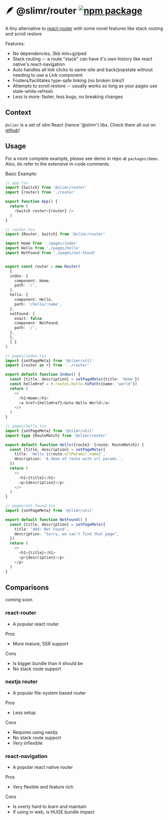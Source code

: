 # 🪶 @slimr/router [![npm package](https://img.shields.io/npm/v/@slimr/router.svg?style=flat-square)](https://npmjs.org/package/@slimr/router)

A tiny alternative to [react-router](https://www.npmjs.com/package/react-router) with some novel features like stack routing and scroll restore

Features:

- No dependencies, 3kb min+gziped
- Stack routing -- a route "stack" can have it's own history like react native's react-navigation
- Auto handles all link clicks to same-site and back/popstate without needing to use a Link component
- Fosters/facilitates type-safe linking (no broken links!)
- Attempts to scroll restore -- usually works so long as your pages use stale-while-refresh
- Less is more: faster, less bugs, no breaking changes

## Context

`@slimr` is a set of slim React (hence '@slimr') libs. Check them all out on [github](https://github.com/bdombro/slimr)!

## Usage

For a more complete example, please see demo in repo at `packages/demo`. Also, do refer to the
extensive in-code comments.

Basic Example:

```typescript
// app.tsx
import {Switch} from '@slimr/router'
import {router} from './router'

export function App() {
  return (
    <Switch router={router} />
  )
}

// router.tsx
import {Router, Switch} from '@slimr/router'

import Home from './pages/index'
import Hello from './pages/hello'
import NotFound from './pages/not-found'


export const router = new Router(
  {
  index: {
    component: Home,
    path: '/',
  },
  hello: {
    component: Hello,
    path: '/hello/:name',
  },
  notFound: {
    exact: false,
    component: NotFound,
    path: '/',
  },
  },
  { }
)

// pages/index.tsx
import {setPageMeta} from '@slimr/util'
import {router as r} from '../router'

export default function Index() {
  const {title, description} = setPageMeta({title: 'Home'})
  const helloHref = r.routes.hello.toPath({name: 'world'})
  return (
    <>
      <h1>Home</h1>
      <a href={helloHref}>Goto Hello World</a>
    </>
  )
}

// pages/hello.tsx
import {setPageMeta} from '@slimr/util'
import type {RouteMatch} from '@slimr/router'

export default function Hello({route}: {route: RouteMatch}) {
  const {title, description} = setPageMeta({
    title: `Hello ${route.urlParams!.name}`,
    description: 'A demo of route with url params.',
  })
  return (
    <>
      <h1>{title}</h1>
      <p>{description}</p>
    </>
  )
}

// pages/not-found.tsx
import {setPageMeta} from '@slimr/util'

export default function NotFound() {
  const {title, description} = setPageMeta({
    title: '404: Not Found',
    description: "Sorry, we can't find that page",
  })
  return (
    <>
      <h1>{title}</h1>
      <p>{description}</p>
    </p>
  )
}
```

## Comparisons

coming soon

### react-router

- A popular react router

Pros

- More mature, SSR support

Cons

- Is bigger bundle than it should be
- No stack route support

### nextjs router

- A popular file-system based router

Pros

- Less setup

Cons

- Requires using nextjs
- No stack route support
- Very inflexible

### react-navigation

- A popular react native router

Pros

- Very flexible and feature rich

Cons

- Is overly hard to learn and maintain
- If using in web, is HUGE bundle impact
